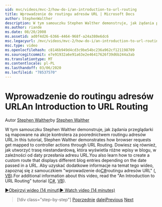 ```yaml
---
uid: mvc/videos/mvc-2/how-do-i/an-introduction-to-url-routing
title: Wprowadzenie do routingu adresów URL | Microsoft Docs
author: StephenWalther
description: W tym samouczku Stephen Walther demonstruje, jak żądania przeglądarki są mapowane na akcje kontrolera za poorednictwem routingu adresów URL. Dowiesz się również, jak utworzyć odbiorcę...
ms.author: riande
ms.date: 08/20/2008
ms.assetid: ad0f4d26-6366-4464-968f-a24a380e6dc6
msc.legacyurl: /mvc/videos/mvc-2/how-do-i/an-introduction-to-url-routing
msc.type: video
ms.openlocfilehash: c8146b949d4cd3c9be54bc236a962cf121198709
ms.sourcegitcommit: e7e91932a6e91a63e2e46417626f39d6b244a3ab
ms.translationtype: MT
ms.contentlocale: pl-PL
ms.lasthandoff: 03/06/2020
ms.locfileid: "78537570"
---
```

# <a name="an-introduction-to-url-routing"></a><span data-ttu-id="01862-104">Wprowadzenie do routingu adresów URL</span><span class="sxs-lookup"><span data-stu-id="01862-104">An Introduction to URL Routing</span></span>

<span data-ttu-id="01862-105">Autor [Stephen Walther](https://github.com/StephenWalther)</span><span class="sxs-lookup"><span data-stu-id="01862-105">by [Stephen Walther](https://github.com/StephenWalther)</span></span>

<span data-ttu-id="01862-106">W tym samouczku Stephen Walther demonstruje, jak żądania przeglądarki są mapowane na akcje kontrolera za poorednictwem routingu adresów URL.</span><span class="sxs-lookup"><span data-stu-id="01862-106">In this tutorial, Stephen Walther demonstrates how browser requests get mapped to controller actions through URL Routing.</span></span> <span data-ttu-id="01862-107">Dowiesz się również, jak utworzyć trasę niestandardową, która wyświetla różne wpisy w blogu, w zależności od daty przesłania adresu URL.</span><span class="sxs-lookup"><span data-stu-id="01862-107">You also learn how to create a custom route that displays different blog entries depending on the date passed in a URL.</span></span> <span data-ttu-id="01862-108">Aby uzyskać dodatkowe informacje na temat tego wideo, zapoznaj się z samouczkiem "wprowadzenie do[C#](../../../overview/older-versions-1/controllers-and-routing/asp-net-mvc-routing-overview-cs.md)routingu adresów URL" (, [VB](../../../overview/older-versions-1/controllers-and-routing/asp-net-mvc-routing-overview-vb.md)).</span><span class="sxs-lookup"><span data-stu-id="01862-108">For additional information about this video, read the "An Introduction to URL Routing" tutorial ([C#](../../../overview/older-versions-1/controllers-and-routing/asp-net-mvc-routing-overview-cs.md), [VB](../../../overview/older-versions-1/controllers-and-routing/asp-net-mvc-routing-overview-vb.md)).</span></span>

[<span data-ttu-id="01862-109">&#9654;Obejrzyj wideo (14 minut)</span><span class="sxs-lookup"><span data-stu-id="01862-109">&#9654; Watch video (14 minutes)</span></span>](https://channel9.msdn.com/Blogs/ASP-NET-Site-Videos/an-introduction-to-url-routing)

> [!div class="step-by-step"]
> <span data-ttu-id="01862-110">[Poprzednie](understanding-views-view-data-and-html-helpers.md)
> [dalej](preventing-javascript-injection-attacks.md)</span><span class="sxs-lookup"><span data-stu-id="01862-110">[Previous](understanding-views-view-data-and-html-helpers.md)
[Next](preventing-javascript-injection-attacks.md)</span></span>
